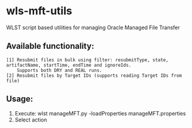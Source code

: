 # wls-mft-utils
WLST script based utilities for managing Oracle Managed File Transfer
## Available functionality:
    [1] Resubmit files in bulk using filter: resubmitType, state, artifactName, startTime, endTime and ignoreIds. 
        Supports both DRY and REAL runs.
    [2] Resubmit files by Target IDs (supports reading Target IDs from file)

## Usage:
1. Execute: wlst manageMFT.py -loadProperties manageMFT.properties
2. Select action
